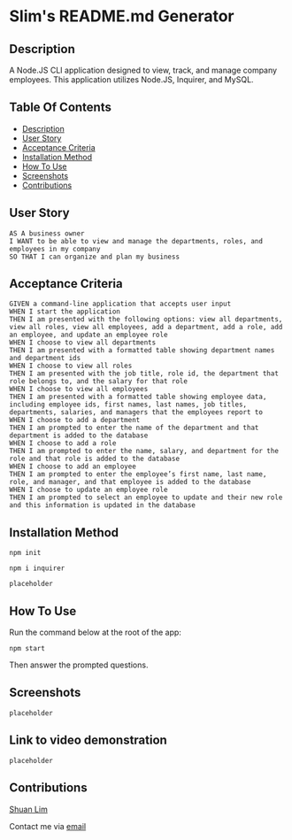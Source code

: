 # Slim's README.md Generator

## Description

A Node.JS CLI application designed to view, track, and manage company employees.
This application utilizes Node.JS, Inquirer, and MySQL.

## Table Of Contents

- [Description](#description)
- [User Story](#user-story)
- [Acceptance Criteria](#acceptance-criteria)
- [Installation Method](#installation-method)
- [How To Use](#how-to-use)
- [Screenshots](#screenshots)
- [Contributions](#contributions)

## User Story

```
AS A business owner
I WANT to be able to view and manage the departments, roles, and employees in my company
SO THAT I can organize and plan my business
```

## Acceptance Criteria

```
GIVEN a command-line application that accepts user input
WHEN I start the application
THEN I am presented with the following options: view all departments, view all roles, view all employees, add a department, add a role, add an employee, and update an employee role
WHEN I choose to view all departments
THEN I am presented with a formatted table showing department names and department ids
WHEN I choose to view all roles
THEN I am presented with the job title, role id, the department that role belongs to, and the salary for that role
WHEN I choose to view all employees
THEN I am presented with a formatted table showing employee data, including employee ids, first names, last names, job titles, departments, salaries, and managers that the employees report to
WHEN I choose to add a department
THEN I am prompted to enter the name of the department and that department is added to the database
WHEN I choose to add a role
THEN I am prompted to enter the name, salary, and department for the role and that role is added to the database
WHEN I choose to add an employee
THEN I am prompted to enter the employee’s first name, last name, role, and manager, and that employee is added to the database
WHEN I choose to update an employee role
THEN I am prompted to select an employee to update and their new role and this information is updated in the database
```

## Installation Method

```
npm init
```

```
npm i inquirer
```

```
placeholder
```

## How To Use

Run the command below at the root of the app:

```
npm start
```

Then answer the prompted questions.

## Screenshots

```
placeholder
```

## Link to video demonstration

```
placeholder
```

## Contributions

<a href='https://github.com/ShuanLim'>Shuan Lim</a>

Contact me via <a href='shuanmlim@gmail.com'>email</a>
